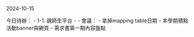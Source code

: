  
 2024-10-15 
 
 今日待辦：
	-  1-1.  親師生平台 - 
		- 會議：
			- 拿掉mapping table日期
			- 本學期積點活動banner與網頁
			- 需求書第一期內容盤點